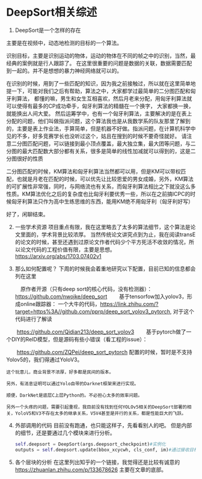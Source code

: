 # DeepSort相关综述
1.  DeepSort是一个怎样的存在
   
   主要是在视频中，动态地检测的目标的一个算法。

   识别目标，主要是识别运动的物体，运动的物体在不同的帧之中的识别，当然，最经典的案例就是行人跟踪了。
   在这里很重要的问题是数据的关联，数据需要匹配到一起的。并不是想想的暴力神经网络就可以的。

   在识别的时候，用到了一些匹配的知识，因为我之前接触过，所以就在这里简单地提一下，可能对我们之后有帮助，算法之中，大家都学过最简单的二分图匹配和匈牙利算法，
   都懂的嘛，男生和女生互相喜欢，然后月老来分配，用匈牙利算法就可以使得有最多的CP成功牵手，匈牙利算法的精髓在一个换字，
   大家都换一换，就能换出人间大爱。
   然后运筹学中，也有一个匈牙利算法，主要解决的是在表上分配的问题，他们叫做指派问题，这个算法我也是从我数学系的队友那里了解到的，主要是表上作业法，手算简单，但是机器不好做。指派问题，在计算机科学中见的不多，好多竞赛学长也没听过这个，姑且在搜到的时候不要奇怪就好。
   请注意二分图匹配问题，可以链接到最小顶点覆盖，最大独立集，最大团等问题，与二分图的最大匹配数大部分都有关系，很多是简单的线性加减就可以得到的，这是二分图很好的性质

   二分图匹配的时候，KM算法和匈牙利算法当然都可以用，但是KM可以带权匹配，也就是月老在匹配的时候，可以优先让比较恩爱的男女成婚，另外，KM算法的可扩展性非常强，同时，与网络流也有关系，而匈牙利算法相比之下就没这么多性质。KM算法优化之后的复杂度也比匈牙利要优秀一些，所以在之前搞ICPC的时候匈牙利算法只作为高中生练思维的东西，能用KM绝不用匈牙利（匈牙利好写）

   好了，闲聊结束。

2.  一些学术资源
   项目重点有限，我在这里略去了太多的算法细节，这个算法是论文里面的，学术背景比较浓厚。
   当然传统论文讲究点到为止，我在阅读transE的论文的时候，甚至还遇到过原论文作者代码少个平方死活不收敛的情况，所以论文代码的工程价值有限，主要是思想。
   https://arxiv.org/abs/1703.07402v1   

3.  那么如何配置呢？
    下周的时候我会着重地研究以下配置，目前已知的信息都会列在这里

    　原作者开源（只有deep sort的核心代码，没有检测器）： 
　　https://github.com/nwojke/deep_sort 
　　基于tensorfow加入yolov3，形成online跟踪器：
    一个大牛的代码，https://link.zhihu.com/?target=https%3A//github.com/pprp/deep_sort_yolov3_pytorch,  对于这个代码进行了解读
    
　　https://github.com/Qidian213/deep_sort_yolov3
　　基于pytorch做了一个DIY的ReID模型，但是源码有些小错误（看工程的issue）：

　　https://github.com/ZQPei/deep_sort_pytorch
    配置的时候，暂时是不支持Yolov5的，我们得通过YoloV3。

    这个玩意儿，商业背景不浓厚，好多都是民间的版本。

    另外，有消息证明可以通过Yolo自带的Darknet框架来进行实现。

    顺便，DarkNet是底层C上层Python的。不必担心太多的效率问题。

    另外一个头疼的问题，需要引起重视，我目前没有找到任何YOLOv5相关的DeepSort部署的相关，YoloV5和V3不存在太多的继承关系，V5V4甚至是并行的关系，都是性能巨大的飞跃。

4.  外部调用的代码
    目前没有跑通，也只能这样子，先看看别人的吧。
    但是内部的细节，还是要通过几个模块来进行分析。
    ```python
    self.deepsort = DeepSort(args.deepsort_checkpoint)#实例化
    outputs = self.deepsort.update(bbox_xcycwh, cls_conf, im)#通过接收目标检测结果进行更新
    ```
5.  各个层块的分析
   在这里列出知乎的一个链接，我觉得还是比较有诚意的
   https://zhuanlan.zhihu.com/p/133678626
   主要在文章的底部。



